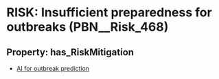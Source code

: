 # RISK: __Insufficient preparedness for outbreaks__ (PBN__Risk_468)

## Property: has_RiskMitigation

* [AI for outbreak prediction](PBN__RiskMitigation_658)

